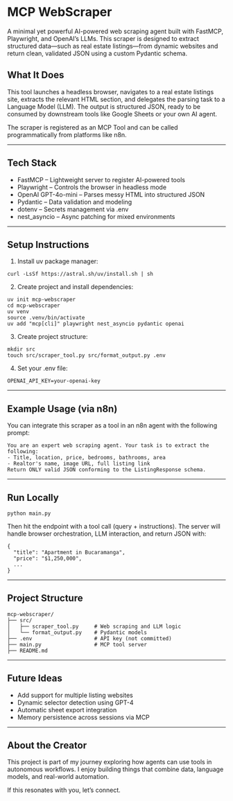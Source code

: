 # MCP WebScraper

A minimal yet powerful AI-powered web scraping agent built with FastMCP, Playwright, and OpenAI’s LLMs. This scraper is designed to extract structured data—such as real estate listings—from dynamic websites and return clean, validated JSON using a custom Pydantic schema.

## What It Does

This tool launches a headless browser, navigates to a real estate listings site, extracts the relevant HTML section, and delegates the parsing task to a Language Model (LLM). The output is structured JSON, ready to be consumed by downstream tools like Google Sheets or your own AI agent.

The scraper is registered as an MCP Tool and can be called programmatically from platforms like n8n.

---

## Tech Stack

- FastMCP – Lightweight server to register AI-powered tools
- Playwright – Controls the browser in headless mode
- OpenAI GPT-4o-mini – Parses messy HTML into structured JSON
- Pydantic – Data validation and modeling
- dotenv – Secrets management via .env
- nest_asyncio – Async patching for mixed environments

---

## Setup Instructions

1. Install uv package manager:

```
curl -LsSf https://astral.sh/uv/install.sh | sh
```

2. Create project and install dependencies:

```
uv init mcp-webscraper
cd mcp-webscraper
uv venv
source .venv/bin/activate
uv add "mcp[cli]" playwright nest_asyncio pydantic openai
```

3. Create project structure:

```
mkdir src
touch src/scraper_tool.py src/format_output.py .env
```

4. Set your .env file:

```
OPENAI_API_KEY=your-openai-key
```

---

## Example Usage (via n8n)

You can integrate this scraper as a tool in an n8n agent with the following prompt:

```
You are an expert web scraping agent. Your task is to extract the following:
- Title, location, price, bedrooms, bathrooms, area
- Realtor's name, image URL, full listing link
Return ONLY valid JSON conforming to the ListingResponse schema.
```

---

## Run Locally

```
python main.py
```

Then hit the endpoint with a tool call (query + instructions). The server will handle browser orchestration, LLM interaction, and return JSON with:

```
{
  "title": "Apartment in Bucaramanga",
  "price": "$1,250,000",
  ...
}
```

---

## Project Structure

```
mcp-webscraper/
├── src/
│   ├── scraper_tool.py     # Web scraping and LLM logic
│   └── format_output.py    # Pydantic models
├── .env                    # API key (not committed)
├── main.py                 # MCP tool server
├── README.md
```

---

## Future Ideas

- Add support for multiple listing websites
- Dynamic selector detection using GPT-4
- Automatic sheet export integration
- Memory persistence across sessions via MCP

---

## About the Creator

This project is part of my journey exploring how agents can use tools in autonomous workflows. I enjoy building things that combine data, language models, and real-world automation.

If this resonates with you, let’s connect.